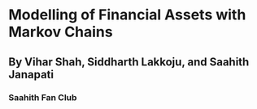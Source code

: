 # Modelling of Financial Assets with Markov Chains


## By Vihar Shah, Siddharth Lakkoju, and Saahith Janapati
### Saahith Fan Club

